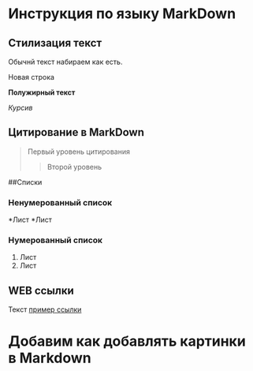 # Инструкция по языку MarkDown

## Стилизация текст
Обычнй текст набираем как есть.

Новая строка

**Полужирный текст**

*Курсив*

## Цитирование в MarkDown
>Первый уровень цитирования
>> Второй уровень 

##Списки
### Ненумерованный список
*Лист
*Лист

### Нумерованный список
1. Лист
2. Лист

## WEB ссылки
Текст [пример ссылки](http.example.com "Всплывающая подсказка") 

# Добавим как добавлять картинки в Markdown